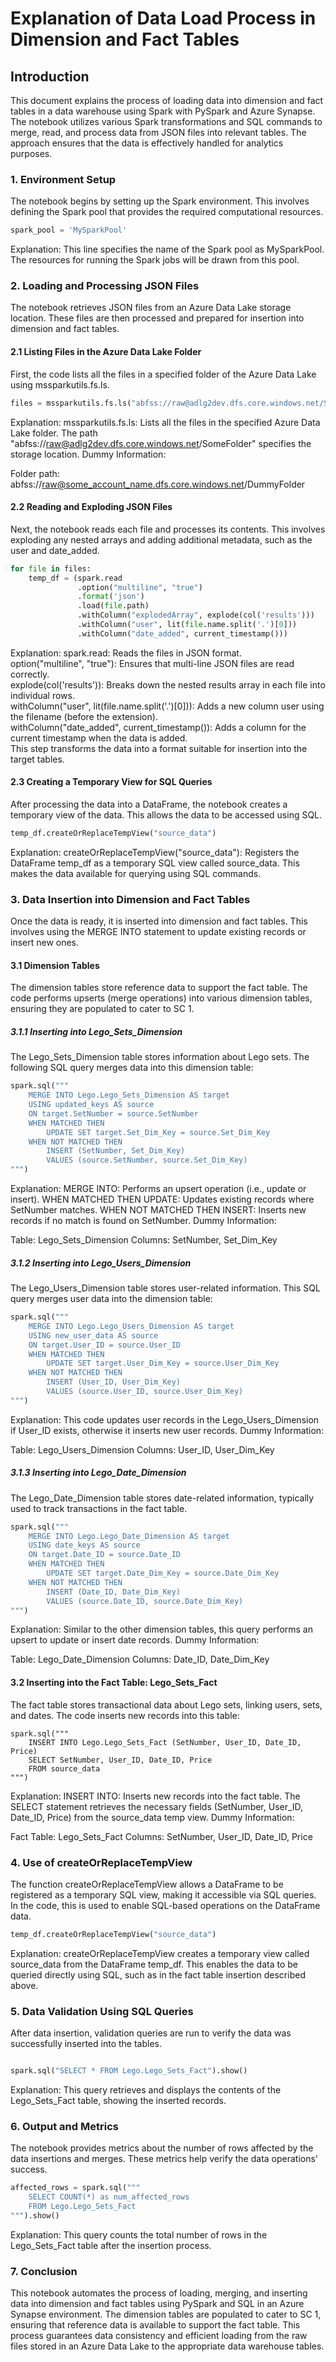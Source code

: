 # Explanation of Data Load Process in Dimension and Fact Tables
## Introduction
This document explains the process of loading data into dimension and fact tables in a data warehouse using Spark with PySpark and Azure Synapse. The notebook utilizes various Spark transformations and SQL commands to merge, read, and process data from JSON files into relevant tables. The approach ensures that the data is effectively handled for analytics purposes.

### 1. Environment Setup
The notebook begins by setting up the Spark environment. This involves defining the Spark pool that provides the required computational resources.

```python 
spark_pool = 'MySparkPool'
``` 
Explanation:
This line specifies the name of the Spark pool as MySparkPool. The resources for running the Spark jobs will be drawn from this pool.
### 2. Loading and Processing JSON Files
The notebook retrieves JSON files from an Azure Data Lake storage location. These files are then processed and prepared for insertion into dimension and fact tables.

#### 2.1 Listing Files in the Azure Data Lake Folder
First, the code lists all the files in a specified folder of the Azure Data Lake using mssparkutils.fs.ls.

```python 
files = mssparkutils.fs.ls("abfss://raw@adlg2dev.dfs.core.windows.net/SomeFolder")
```
Explanation:
mssparkutils.fs.ls: Lists all the files in the specified Azure Data Lake folder.
The path "abfss://raw@adlg2dev.dfs.core.windows.net/SomeFolder" specifies the storage location.
Dummy Information:

Folder path: abfss://raw@some_account_name.dfs.core.windows.net/DummyFolder

#### 2.2 Reading and Exploding JSON Files
Next, the notebook reads each file and processes its contents. This involves exploding any nested arrays and adding additional metadata, such as the user and date_added.

```python 
for file in files:
    temp_df = (spark.read
               .option("multiline", "true")
               .format('json')
               .load(file.path)
               .withColumn("explodedArray", explode(col('results')))
               .withColumn("user", lit(file.name.split('.')[0]))
               .withColumn("date_added", current_timestamp()))
```
Explanation:
spark.read: Reads the files in JSON format. <br>
option("multiline", "true"): Ensures that multi-line JSON files are read correctly. <br>
explode(col('results')): Breaks down the nested results array in each file into individual rows.  <br>
withColumn("user", lit(file.name.split('.')[0])): Adds a new column user using the filename (before the extension). <br>
withColumn("date_added", current_timestamp()): Adds a column for the current timestamp when the data is added. <br>
This step transforms the data into a format suitable for insertion into the target tables.


#### 2.3 Creating a Temporary View for SQL Queries
After processing the data into a DataFrame, the notebook creates a temporary view of the data. This allows the data to be accessed using SQL.

```python 
temp_df.createOrReplaceTempView("source_data")
``` 
Explanation:
createOrReplaceTempView("source_data"): Registers the DataFrame temp_df as a temporary SQL view called source_data. This makes the data available for querying using SQL commands.
### 3. Data Insertion into Dimension and Fact Tables
Once the data is ready, it is inserted into dimension and fact tables. This involves using the MERGE INTO statement to update existing records or insert new ones.

#### 3.1 Dimension Tables
The dimension tables store reference data to support the fact table. The code performs upserts (merge operations) into various dimension tables, ensuring they are populated to cater to SC 1.

##### 3.1.1 Inserting into Lego_Sets_Dimension
The Lego_Sets_Dimension table stores information about Lego sets. The following SQL query merges data into this dimension table:

```python 
spark.sql("""
    MERGE INTO Lego.Lego_Sets_Dimension AS target
    USING updated_keys AS source
    ON target.SetNumber = source.SetNumber
    WHEN MATCHED THEN
        UPDATE SET target.Set_Dim_Key = source.Set_Dim_Key
    WHEN NOT MATCHED THEN
        INSERT (SetNumber, Set_Dim_Key)
        VALUES (source.SetNumber, source.Set_Dim_Key)
""")
```
Explanation:
MERGE INTO: Performs an upsert operation (i.e., update or insert).
WHEN MATCHED THEN UPDATE: Updates existing records where SetNumber matches.
WHEN NOT MATCHED THEN INSERT: Inserts new records if no match is found on SetNumber.
Dummy Information:

Table: Lego_Sets_Dimension
Columns: SetNumber, Set_Dim_Key
##### 3.1.2 Inserting into Lego_Users_Dimension
The Lego_Users_Dimension table stores user-related information. This SQL query merges user data into the dimension table:

```python 
spark.sql("""
    MERGE INTO Lego.Lego_Users_Dimension AS target
    USING new_user_data AS source
    ON target.User_ID = source.User_ID
    WHEN MATCHED THEN
        UPDATE SET target.User_Dim_Key = source.User_Dim_Key
    WHEN NOT MATCHED THEN
        INSERT (User_ID, User_Dim_Key)
        VALUES (source.User_ID, source.User_Dim_Key)
""")
```
Explanation:
This code updates user records in the Lego_Users_Dimension if User_ID exists, otherwise it inserts new user records.
Dummy Information:

Table: Lego_Users_Dimension
Columns: User_ID, User_Dim_Key
##### 3.1.3 Inserting into Lego_Date_Dimension
The Lego_Date_Dimension table stores date-related information, typically used to track transactions in the fact table.
```python 
spark.sql("""
    MERGE INTO Lego.Lego_Date_Dimension AS target
    USING date_keys AS source
    ON target.Date_ID = source.Date_ID
    WHEN MATCHED THEN
        UPDATE SET target.Date_Dim_Key = source.Date_Dim_Key
    WHEN NOT MATCHED THEN
        INSERT (Date_ID, Date_Dim_Key)
        VALUES (source.Date_ID, source.Date_Dim_Key)
""")
```
Explanation:
Similar to the other dimension tables, this query performs an upsert to update or insert date records.
Dummy Information:

Table: Lego_Date_Dimension
Columns: Date_ID, Date_Dim_Key
#### 3.2 Inserting into the Fact Table: Lego_Sets_Fact
The fact table stores transactional data about Lego sets, linking users, sets, and dates. The code inserts new records into this table:

```
spark.sql("""
    INSERT INTO Lego.Lego_Sets_Fact (SetNumber, User_ID, Date_ID, Price)
    SELECT SetNumber, User_ID, Date_ID, Price
    FROM source_data
""")
```
Explanation:
INSERT INTO: Inserts new records into the fact table.
The SELECT statement retrieves the necessary fields (SetNumber, User_ID, Date_ID, Price) from the source_data temp view.
Dummy Information:

Fact Table: Lego_Sets_Fact
Columns: SetNumber, User_ID, Date_ID, Price
### 4. Use of createOrReplaceTempView
The function createOrReplaceTempView allows a DataFrame to be registered as a temporary SQL view, making it accessible via SQL queries. In the code, this is used to enable SQL-based operations on the DataFrame data.

```python 
temp_df.createOrReplaceTempView("source_data")
```
Explanation:
createOrReplaceTempView creates a temporary view called source_data from the DataFrame temp_df. This enables the data to be queried directly using SQL, such as in the fact table insertion described above.
### 5. Data Validation Using SQL Queries
After data insertion, validation queries are run to verify the data was successfully inserted into the tables.

```python

spark.sql("SELECT * FROM Lego.Lego_Sets_Fact").show()
```
Explanation:
This query retrieves and displays the contents of the Lego_Sets_Fact table, showing the inserted records.
### 6. Output and Metrics
The notebook provides metrics about the number of rows affected by the data insertions and merges. These metrics help verify the data operations' success.

```python
affected_rows = spark.sql("""
    SELECT COUNT(*) as num_affected_rows
    FROM Lego.Lego_Sets_Fact
""").show()
```
Explanation:
This query counts the total number of rows in the Lego_Sets_Fact table after the insertion process.
### 7. Conclusion
This notebook automates the process of loading, merging, and inserting data into dimension and fact tables using PySpark and SQL in an Azure Synapse environment. The dimension tables are populated to cater to SC 1, ensuring that reference data is available to support the fact table. This process guarantees data consistency and efficient loading from the raw files stored in an Azure Data Lake to the appropriate data warehouse tables.
